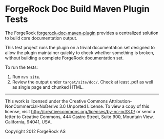 # ForgeRock Doc Build Maven Plugin Tests

The ForgeRock [forgerock-doc-maven-plugin](https://github.com/markcraig/forgerock-doc-maven-plugin)
provides a centralized solution to build core documentation output.

This test project runs the plugin on a trivial documentation set designed to
allow the plugin maintainer quickly to check whether something is broken,
without building a complete ForgeRock documentation set.

To run the tests:

1.  Run `mvn site`. 
2.  Review the output under `target/site/doc/`. Check at least .pdf as well as
    single page and chunked HTML.

* * *
This work is licensed under the Creative Commons
Attribution-NonCommercial-NoDerivs 3.0 Unported License.
To view a copy of this license, visit
<http://creativecommons.org/licenses/by-nc-nd/3.0/>
or send a letter to Creative Commons, 444 Castro Street,
Suite 900, Mountain View, California, 94041, USA.

Copyright 2012 ForgeRock AS
